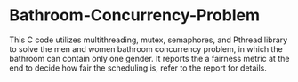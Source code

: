 # Bathroom-Concurrency-Problem
This C code utilizes multithreading, mutex, semaphores, and Pthread library to solve the men and women bathroom concurrency problem, in which the bathroom can contain only one gender. It reports the a fairness metric at the end to decide how fair the scheduling is, refer to the report for details.
